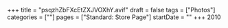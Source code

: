 +++
title = "psqzhZbFXcEtZXJVOXhY.avif"
draft = false
tags = ["Photos"]
categories = [""]
pages = ["Standard: Store Page"]
startDate = ""
+++
2010
